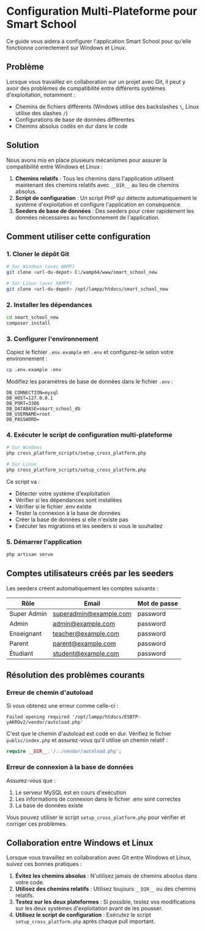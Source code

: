 # Configuration Multi-Plateforme pour Smart School

Ce guide vous aidera à configurer l'application Smart School pour qu'elle fonctionne correctement sur Windows et Linux.

## Problème

Lorsque vous travaillez en collaboration sur un projet avec Git, il peut y avoir des problèmes de compatibilité entre différents systèmes d'exploitation, notamment :

- Chemins de fichiers différents (Windows utilise des backslashes `\`, Linux utilise des slashes `/`)
- Configurations de base de données différentes
- Chemins absolus codés en dur dans le code

## Solution

Nous avons mis en place plusieurs mécanismes pour assurer la compatibilité entre Windows et Linux :

1. **Chemins relatifs** : Tous les chemins dans l'application utilisent maintenant des chemins relatifs avec `__DIR__` au lieu de chemins absolus.
2. **Script de configuration** : Un script PHP qui détecte automatiquement le système d'exploitation et configure l'application en conséquence.
3. **Seeders de base de données** : Des seeders pour créer rapidement les données nécessaires au fonctionnement de l'application.

## Comment utiliser cette configuration

### 1. Cloner le dépôt Git

```bash
# Sur Windows (avec WAMP)
git clone <url-du-depot> C:/wamp64/www/smart_school_new

# Sur Linux (avec XAMPP)
git clone <url-du-depot> /opt/lampp/htdocs/smart_school_new
```

### 2. Installer les dépendances

```bash
cd smart_school_new
composer install
```

### 3. Configurer l'environnement

Copiez le fichier `.env.example` en `.env` et configurez-le selon votre environnement :

```bash
cp .env.example .env
```

Modifiez les paramètres de base de données dans le fichier `.env` :

```
DB_CONNECTION=mysql
DB_HOST=127.0.0.1
DB_PORT=3306
DB_DATABASE=smart_school_db
DB_USERNAME=root
DB_PASSWORD=
```

### 4. Exécuter le script de configuration multi-plateforme

```bash
# Sur Windows
php cross_platform_scripts/setup_cross_platform.php

# Sur Linux
php cross_platform_scripts/setup_cross_platform.php
```

Ce script va :
- Détecter votre système d'exploitation
- Vérifier si les dépendances sont installées
- Vérifier si le fichier .env existe
- Tester la connexion à la base de données
- Créer la base de données si elle n'existe pas
- Exécuter les migrations et les seeders si vous le souhaitez

### 5. Démarrer l'application

```bash
php artisan serve
```

## Comptes utilisateurs créés par les seeders

Les seeders créent automatiquement les comptes suivants :

| Rôle        | Email                   | Mot de passe |
|-------------|-------------------------|--------------|
| Super Admin | superadmin@example.com  | password     |
| Admin       | admin@example.com       | password     |
| Enseignant  | teacher@example.com     | password     |
| Parent      | parent@example.com      | password     |
| Étudiant    | student@example.com     | password     |

## Résolution des problèmes courants

### Erreur de chemin d'autoload

Si vous obtenez une erreur comme celle-ci :
```
Failed opening required '/opt/lampp/htdocs/ESBTP-yAKROv2/vendor/autoload.php'
```

C'est que le chemin d'autoload est codé en dur. Vérifiez le fichier `public/index.php` et assurez-vous qu'il utilise un chemin relatif :

```php
require __DIR__.'/../vendor/autoload.php';
```

### Erreur de connexion à la base de données

Assurez-vous que :
1. Le serveur MySQL est en cours d'exécution
2. Les informations de connexion dans le fichier .env sont correctes
3. La base de données existe

Vous pouvez utiliser le script `setup_cross_platform.php` pour vérifier et corriger ces problèmes.

## Collaboration entre Windows et Linux

Lorsque vous travaillez en collaboration avec Git entre Windows et Linux, suivez ces bonnes pratiques :

1. **Évitez les chemins absolus** : N'utilisez jamais de chemins absolus dans votre code.
2. **Utilisez des chemins relatifs** : Utilisez toujours `__DIR__` ou des chemins relatifs.
3. **Testez sur les deux plateformes** : Si possible, testez vos modifications sur les deux systèmes d'exploitation avant de les pousser.
4. **Utilisez le script de configuration** : Exécutez le script `setup_cross_platform.php` après chaque pull important. 